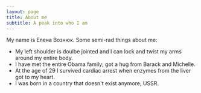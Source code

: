 ```yaml
---
layout: page
title: About me
subtitle: A peak into who I am
---
```


My name is Елена Вознюк. Some semi-rad things about me:

- My left shoulder is doulbe jointed and I can lock and twist my arms around my entire body.
- I have met the entire Obama family; got a hug from Barack and Michelle.
- At the age of 29 I survived cardiac arrest when enzymes from the liver got to my heart.
- I was born in a country that doesn't exist anymore; USSR.
